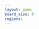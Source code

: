 ```yaml
---
layout: game
board_size: 0
regions:
---
```

<script>
    const boardSize = {{ page.board_size }};
    const regions = {{ page.regions | jsonify }};
</script>